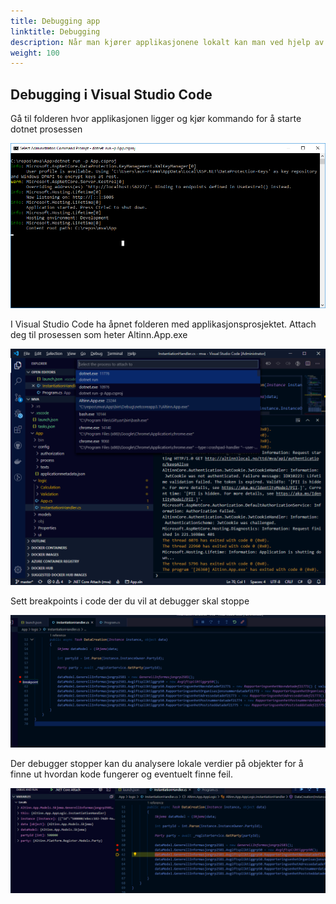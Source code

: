 ```yaml
---
title: Debugging app
linktitle: Debugging
description: Når man kjører applikasjonene lokalt kan man ved hjelp av forskjellige verktøy debugge.
weight: 100
---
```





## Debugging i Visual Studio Code

Gå til folderen hvor applikasjonen ligger og kjør kommando for å starte dotnet prosessen



![debug](debug1.png "Starte .Net applikasjon")



I Visual Studio Code ha åpnet folderen med applikasjonsprosjektet. Attach deg til prosessen som heter Altinn.App.exe


![debug](debug2.png "Koble til applikasjonsprosess")



Sett breakpoints i code der du vil at debugger skal stoppe 

![debug](debug3.png "Legge til breakpoint")



Der debugger stopper kan du analysere lokale verdier på objekter for å finne ut hvordan kode fungerer og eventuelt finne feil.

![debug](debug4.png "Se på lokale verdier")